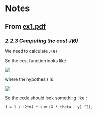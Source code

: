 # Notes

## From [ex1.pdf](https://github.com/Ashwinning/coursera-ml-excercises/blob/master/machine-learning-ex1/ex1.pdf)

### *2.2.3 Computing the cost J(θ)*

We need to calculate `J(θ)`

So the cost function looks like

![](https://i.gyazo.com/bd98376654f54d768873d0530fe35a16.png)

where the hypothesis is

![](https://i.gyazo.com/89d473a15cdebc60ca158cb80ca44cab.png)

So the code should look something like :

`J = 1 / (2*m) * sum((X * theta - y).^2);`
